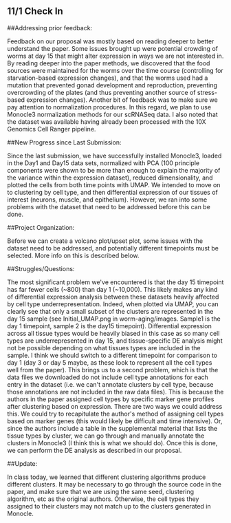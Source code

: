 
## 11/1 Check In 

##Addressing prior feedback: 


Feedback on our proposal was mostly based on reading deeper to better understand the paper. Some issues brought up were potential crowding of worms at day 15 that might alter expression in ways we are not interested in. By reading deeper into the paper methods, we discovered that the food sources were maintained for the worms over the time course (controlling for starvation-based expression changes), and that the worms used had a mutation that prevented gonad development and reproduction, preventing overcrowding of the plates (and thus preventing another source of stress-based expression changes). Another bit of feedback was to make sure we pay attention to normalization procedures. In this regard, we plan to use Monocle3 normalization methods for our scRNASeq data. I also noted that the dataset was available having already been processed with the 10X Genomics Cell Ranger pipeline. 

##New Progress since Last Submission: 


Since the last submission, we have successfully installed Monocle3, loaded in the Day1 and Day15 data sets, normalized with PCA (100 principle components were shown to be more than enough to explain the majority of the variance within the expression dataset), reduced dimensionality, and plotted the cells from both time points with UMAP. We intended to move on to clustering by cell type, and then differential expression of our tissues of interest (neurons, muscle, and epithelium). However, we ran into some problems with the dataset that need to be addressed before this can be done. 


##Project Organization: 

Before we can create a volcano plot/upset plot, some issues with the dataset need to be addressed, and potentially different timepoints must be selected. More info on this is described below. 


##Struggles/Questions: 

The most significant problem we've encountered is that the day 15 timepoint has far fewer cells (~800) than day 1 (~10,000). This likely makes any kind of differential expression analysis between these datasets heavily affected by cell type underrepresentation. Indeed, when plotted via UMAP, you can clearly see that only a small subset of the clusters are represented in the day 15 sample (see Initial_UMAP.png in worm-aging/images. Sample1 is the day 1 timepoint, sample 2 is the day15 timepoint). Differential expression across all tissue types would be heavily biased in this case as so many cell types are underrepresented in day 15, and tissue-specific DE analysis might not be possible depending on what tissues types are included in the sample. I think we should switch to a different timepoint for comparison to day 1 (day 3 or day 5 maybe, as these look to represent all the cell types well from the paper). This brings us to a second problem, which is that the data files we downloaded do not include cell type annotations for each entry in the dataset (i.e. we can't annotate clusters by cell type, because those annotations are not included in the raw data files). This is because the authors in the paper assigned cell types by specific marker gene profiles after clustering based on expression. There are two ways we could address this. We could try to recapitulate the author's method of assigning cell types based on marker genes (this would likely be difficult and time intensive). Or, since the authors include a table in the supplemental material that lists the tissue types by cluster, we can go through and manually annotate the clusters in Monocle3 (I think this is what we should do). Once this is done, we can perform the DE analysis as described in our proposal. 

##Update: 

In class today, we learned that different clustering algorithms produce different clusters. It may be necessary to go through the source code in the paper, and make sure that we are using the same seed, clustering algorithm, etc as the original authors. Otherwise, the cell types they assigned to their clusters may not match up to the clusters generated in Monocle. 